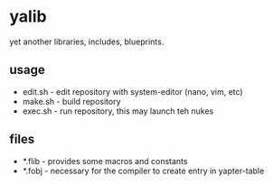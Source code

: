 # yalib
yet another libraries, includes, blueprints.

## usage
* edit.sh - edit repository with system-editor (nano, vim, etc)
* make.sh - build repository
* exec.sh - run repository, this may launch teh nukes

## files
* *.flib - provides some macros and constants
* *.fobj - necessary for the compiler to create entry in yapter-table